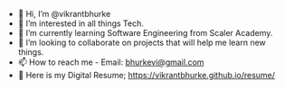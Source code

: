 - 👋 Hi, I’m @vikrantbhurke
- 👀 I’m interested in all things Tech.
- 🌱 I’m currently learning Software Engineering from Scaler Academy.
- 💞️ I’m looking to collaborate on projects that will help me learn new things.
- 📫 How to reach me - Email: bhurkevi@gmail.com
- 📄 Here is my Digital Resume; https://vikrantbhurke.github.io/resume/

<!---
vikrantbhurke/vikrantbhurke is a ✨ special ✨ repository because its `README.md` (this file) appears on your GitHub profile.
You can click the Preview link to take a look at your changes.
--->
